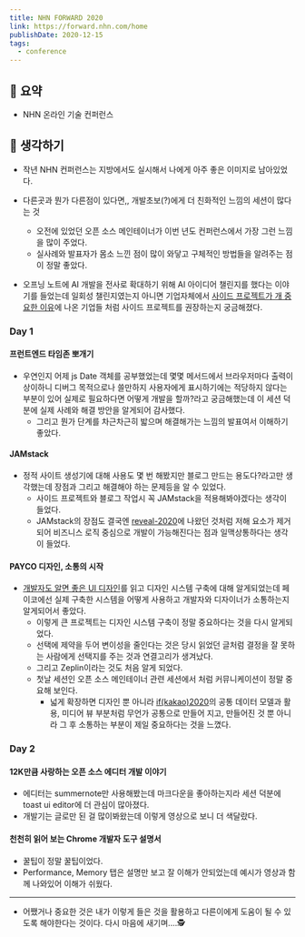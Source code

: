 ```yaml
---
title: NHN FORWARD 2020
link: https://forward.nhn.com/home
publishDate: 2020-12-15
tags:
  - conference
---
```

## 📝 요약 
- NHN 온라인 기술 컨퍼런스  

## 🤔 생각하기   
- 작년 NHN 컨퍼런스는 지방에서도 실시해서 나에게 아주 좋은 이미지로 남아있었다.  
- 다른곳과 뭔가 다른점이 있다면,, 개발초보(?)에게 더 친화적인 느낌의 세션이 많다는 것
  - 오전에 있었던 오픈 소스 메인테이너가 이번 년도 컨퍼런스에서 가장 그런 느낌을 많이 주었다.  
  - 실사례와 발표자가 몸소 느낀 점이 많이 와닿고 구체적인 방법들을 알려주는 점이 정말 좋았다.  
  
- 오프닝 노트에 AI 개발을 전사로 확대하기 위해 AI 아이디어 챌린지를 했다는 이야기를 들었는데 일회성 챌린지였는지 아니면 기업자체에서 [사이드 프로젝트가 개 중요한 이유](../Dev/why-side-projects-are-so-damn-important)에 나온 기업들 처럼 사이드 프로젝트를 권장하는지 궁금해졌다.  

### Day 1 
#### 프런트엔드 타임존 뽀개기  
- 우연인지 어제 js Date 객체를 공부했었는데 몇몇 메서드에서 브라우저마다 출력이 상이하니 디버그 목적으로나 쓸만하지 사용자에게 표시하기에는 적당하지 않다는 부분이 있어 실제로 필요하다면 어떻게 개발을 할까?라고 궁금해했는데 이 세션 덕분에 실제 사례와 해결 방안을 알게되어 감사했다.  
  - 그리고 뭔가 단계를 차근차근히 밟으며 해결해가는 느낌의 발표여서 이해하기 좋았다.  

#### JAMstack 
- 정적 사이트 생성기에 대해 사용도 몇 번 해봤지만 블로그 만드는 용도다?라고만 생각했는데 장점과 그리고 해결해야 하는 문제등을 알 수 있었다.  
  - 사이드 프로젝트와 블로그 작업시 꼭 JAMstack을 적용해봐야겠다는 생각이 들었다.  
  - JAMstack의 장점도 결국엔 [reveal-2020](../Dev/reveal-2020)에 나왔던 것처럼 저해 요소가 제거되어 비즈니스 로직 중심으로 개발이 가능해진다는 점과 일맥상통하다는 생각이 들었다. 

#### PAYCO 디자인, 소통의 시작 
- [개발자도 알면 좋은 UI 디자인](../Dev/ui-for-developers)를 읽고 디자인 시스템 구축에 대해 알게되었는데 페이코에선 실제 구축한 시스템을 어떻게 사용하고 개발자와 디자이너가 소통하는지 알게되어서 좋았다.  
  - 이렇게 큰 프로젝트는 디자인 시스템 구축이 정말 중요하다는 것을 다시 알게되었다.  
  - 선택에 제약을 두어 변이성을 줄인다는 것은 당시 읽었던 글처럼 결정을 잘 못하는 사람에게 선택지를 주는 것과 연결고리가 생겨났다.
  - 그리고 Zeplin이라는 것도 처음 알게 되었다.  
  - 첫날 세션인 오픈 소스 메인테이너 관련 세션에서 처럼 커뮤니케이션이 정말 중요해 보인다. 
    - 넓게 확장하면 디자인 뿐 아니라 [if(kakao)2020](../Dev/if(kakao)2020)의 공통 데이터 모델과 활용, 미디어 뷰 부분처럼 무언가 공통으로 만들어 지고, 만들어진 것 뿐 아니라 그 후 소통하는 부분이 제일 중요하다는 것을 느꼈다. 


### Day 2 
#### 12K만큼 사랑하는 오픈 소스 에디터 개발 이야기 
- 에디터는 summernote만 사용해봤는데 마크다운을 좋아하는지라 세션 덕분에 toast ui editor에 더 관심이 많아졌다.  
- 개발기는 글로만 된 걸 많이봐왔는데 이렇게 영상으로 보니 더 색달랐다.  

#### 천천히 읽어 보는 Chrome 개발자 도구 설명서
- 꿀팁이 정말 꿀팁이었다.  
- Performance, Memory 탭은 설명만 보고 잘 이해가 안되었는데 예시가 영상과 함께 나와있어 이해가 쉬웠다.  


---
- 어쨌거나 중요한 것은 내가 이렇게 들은 것을 활용하고 다른이에게 도움이 될 수 있도록 해야한다는 것이다. 다시 마음에 새기며....🕵️